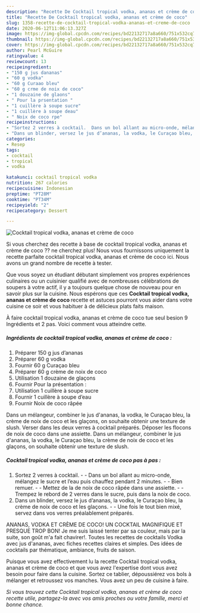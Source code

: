 ```yaml
---
description: "Recette De Cocktail tropical vodka, ananas et crème de coco"
title: "Recette De Cocktail tropical vodka, ananas et crème de coco"
slug: 1358-recette-de-cocktail-tropical-vodka-ananas-et-creme-de-coco
date: 2020-06-12T11:06:13.327Z
image: https://img-global.cpcdn.com/recipes/bd22132717a8a660/751x532cq70/cocktail-tropical-vodka-ananas-et-creme-de-coco-photo-principale-de-la-recette.jpg
thumbnail: https://img-global.cpcdn.com/recipes/bd22132717a8a660/751x532cq70/cocktail-tropical-vodka-ananas-et-creme-de-coco-photo-principale-de-la-recette.jpg
cover: https://img-global.cpcdn.com/recipes/bd22132717a8a660/751x532cq70/cocktail-tropical-vodka-ananas-et-creme-de-coco-photo-principale-de-la-recette.jpg
author: Pearl McGuire
ratingvalue: 4
reviewcount: 13
recipeingredient:
- "150 g jus dananas"
- "60 g vodka"
- "60 g Curaao bleu"
- "60 g crme de noix de coco"
- "1 douzaine de glaons"
- " Pour la prsentation "
- "1 cuillère à soupe sucre"
- "1 cuillère à soupe deau"
- " Noix de coco rpe"
recipeinstructions:
- "Sortez 2 verres à cocktail.  Dans un bol allant au micro-onde, mélangez le sucre et l’eau puis chauffez pendant 2 minutes.  Bien remuer.  Mettez de la de noix de coco râpée dans une assiette.  Trempez le rebord de 2 verres dans le sucre, puis dans la noix de coco."
- "Dans un blinder, versez le jus d’ananas, la vodka, le Curaçao bleu, la crème de noix de coco et les glaçons.  Une fois le tout bien mixé, servez dans vos verres préalablement préparés."
categories:
- Resep
tags:
- cocktail
- tropical
- vodka

katakunci: cocktail tropical vodka 
nutrition: 267 calories
recipecuisine: Indonesian
preptime: "PT28M"
cooktime: "PT34M"
recipeyield: "2"
recipecategory: Dessert

---
```



![Cocktail tropical vodka, ananas et crème de coco](https://img-global.cpcdn.com/recipes/bd22132717a8a660/751x532cq70/cocktail-tropical-vodka-ananas-et-creme-de-coco-photo-principale-de-la-recette.jpg)

Si vous cherchez des recette à base de cocktail tropical vodka, ananas et crème de coco ?? ne cherchez plus! Nous vous fournissons uniquement la recette parfaite cocktail tropical vodka, ananas et crème de coco ici. Nous avons un grand nombre de recette à tester.

Que vous soyez un étudiant débutant simplement vos propres expériences culinaires ou un cuisinier qualifié avec de nombreuses célébrations de soupers à votre actif, il y a toujours quelque chose de nouveau pour en savoir plus sur la cuisine. Nous espérons que ces <strong> Cocktail tropical vodka, ananas et crème de coco </strong> recette et astuces pourront vous aider dans votre cuisine ce soir et vous habituer à de délicieux plats faits maison.

<!--inarticleads1-->

À faire cocktail tropical vodka, ananas et crème de coco tue seul besion 9 Ingrédients et 2 pas. Voici comment vous atteindre cette.

##### Ingrédients de cocktail tropical vodka, ananas et crème de coco :

1. Préparer 150 g jus d’ananas
1. Préparer 60 g vodka
1. Fournir 60 g Curaçao bleu
1. Préparer 60 g crème de noix de coco
1. Utilisation 1 douzaine de glaçons
1. Fournir  Pour la présentation :
1. Utilisation 1 cuillère à soupe sucre
1. Fournir 1 cuillère à soupe d’eau
1. Fournir  Noix de coco râpée


Dans un mélangeur, combiner le jus d&#39;ananas, la vodka, le Curaçao bleu, la crème de noix de coco et les glaçons, on souhaite obtenir une texture de slush. Verser dans les deux verres à cocktail préparés. Déposer les flocons de noix de coco dans une assiette. Dans un mélangeur, combiner le jus d&#39;ananas, la vodka, le Curaçao bleu, la crème de noix de coco et les glaçons, on souhaite obtenir une texture de slush. 

<!--inarticleads2-->

##### Cocktail tropical vodka, ananas et crème de coco pas à pas :

1. Sortez 2 verres à cocktail. -  - Dans un bol allant au micro-onde, mélangez le sucre et l’eau puis chauffez pendant 2 minutes. -  - Bien remuer. -  - Mettez de la de noix de coco râpée dans une assiette. -  - Trempez le rebord de 2 verres dans le sucre, puis dans la noix de coco.
1. Dans un blinder, versez le jus d’ananas, la vodka, le Curaçao bleu, la crème de noix de coco et les glaçons. -  - Une fois le tout bien mixé, servez dans vos verres préalablement préparés.


ANANAS, VODKA ET CRÈME DE COCO! UN COCKTAIL MAGNIFIQUE ET PRESQUE TROP BON! Je me suis laissé tenter par sa couleur, mais par la suite, son goût m&#39;a fait chavirer!. Toutes les recettes de cocktails Vodka avec jus d&#39;ananas, avec fiches recettes claires et simples. Des idées de cocktails par thématique, ambiance, fruits de saison. 

<!--inarticleads1-->

<p>
Puisque vous avez effectivement lu la recette Cocktail tropical vodka, ananas et crème de coco et que vous avez l'expertise dont vous avez besoin pour faire dans la cuisine. Sortez ce tablier, dépoussiérez vos bols à mélanger et retroussez vos manches. Vous avez un peu de cuisine à faire.
</p>

<p>
<i>Si vous trouvez cette Cocktail tropical vodka, ananas et crème de coco recette utile, partagez-la avec vos amis proches ou votre famille, merci et bonne chance.</i>
</p>
